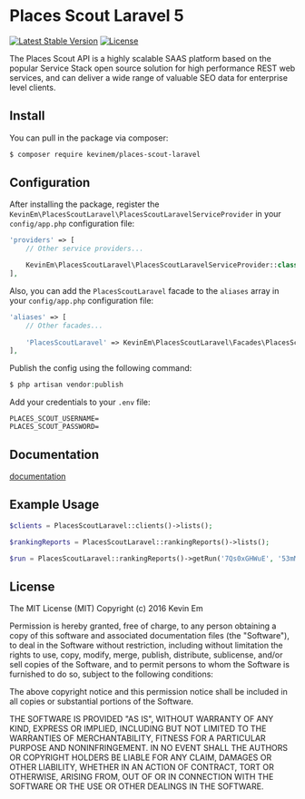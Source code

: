 # Places Scout Laravel 5 

[![Latest Stable Version](https://poser.pugx.org/kevinem/places-scout-laravel/v/stable?format=flat-square)](https://packagist.org/packages/kevinem/places-scout-laravel)
[![License](https://poser.pugx.org/kevinem/places-scout-laravel/license?format=flat-square)](https://packagist.org/packages/kevinem/places-scout-laravel)

The Places Scout API is a highly scalable SAAS platform based on the popular Service Stack open source solution for 
high performance REST web services, and can deliver a wide range of valuable SEO data for enterprise level clients.

## Install

You can pull in the package via composer:
``` bash
$ composer require kevinem/places-scout-laravel
```

## Configuration

After installing the package, register the `KevinEm\PlacesScoutLaravel\PlacesScoutLaravelServiceProvider`
in your `config/app.php` configuration file:

```php
'providers' => [
    // Other service providers...

    KevinEm\PlacesScoutLaravel\PlacesScoutLaravelServiceProvider::class,
],
```

Also, you can add the `PlacesScoutLaravel` facade to the `aliases` array in your `config/app.php` configuration file:

```php
'aliases' => [
    // Other facades...
    
    'PlacesScoutLaravel' => KevinEm\PlacesScoutLaravel\Facades\PlacesScoutLaravel::class,
],
```

Publish the config using the following command:

```php
$ php artisan vendor:publish
```

Add your credentials to your `.env` file:

```
PLACES_SCOUT_USERNAME=
PLACES_SCOUT_PASSWORD=
```

## Documentation

[documentation](https://apihost1.placesscout.com/documentation/index.html)

## Example Usage

```php
$clients = PlacesScoutLaravel::clients()->lists();

$rankingReports = PlacesScoutLaravel::rankingReports()->lists();

$run = PlacesScoutLaravel::rankingReports()->getRun('7Qs0xGHWuE', '53mM466');
```

## License 

The MIT License (MIT)
Copyright (c) 2016 Kevin Em

Permission is hereby granted, free of charge, to any person obtaining a copy of this software and associated
documentation files (the "Software"), to deal in the Software without restriction, including without limitation
the rights to use, copy, modify, merge, publish, distribute, sublicense, and/or sell copies of the Software,
and to permit persons to whom the Software is furnished to do so, subject to the following conditions:

The above copyright notice and this permission notice shall be included in all copies or substantial portions of
the Software.

THE SOFTWARE IS PROVIDED "AS IS", WITHOUT WARRANTY OF ANY KIND, EXPRESS OR IMPLIED, INCLUDING BUT NOT LIMITED
TO THE WARRANTIES OF MERCHANTABILITY, FITNESS FOR A PARTICULAR PURPOSE AND NONINFRINGEMENT. IN NO EVENT SHALL
THE AUTHORS OR COPYRIGHT HOLDERS BE LIABLE FOR ANY CLAIM, DAMAGES OR OTHER LIABILITY, WHETHER IN AN ACTION OF
CONTRACT, TORT OR OTHERWISE, ARISING FROM, OUT OF OR IN CONNECTION WITH THE SOFTWARE OR THE USE OR OTHER DEALINGS
IN THE SOFTWARE.
